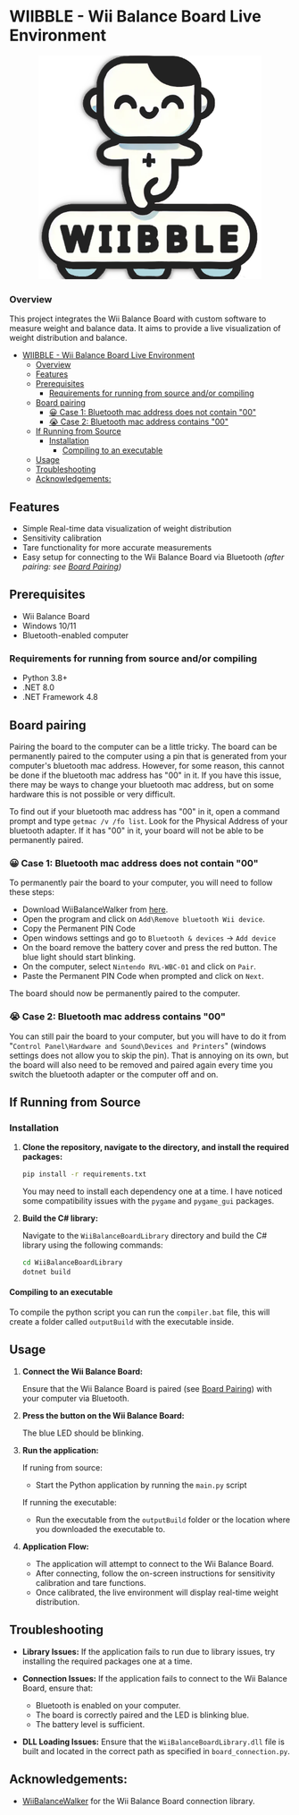 # WIIBBLE - Wii Balance Board Live Environment

<div align="center">
  <img src="./images/logo.png" alt="WIIBBLE Logo" width="400">
</div>

### Overview
This project integrates the Wii Balance Board with custom software to measure weight and balance data. It aims to provide a live visualization of weight distribution and balance.

- [WIIBBLE - Wii Balance Board Live Environment](#wiibble---wii-balance-board-live-environment)
    - [Overview](#overview)
  - [Features](#features)
  - [Prerequisites](#prerequisites)
    - [Requirements for running from source and/or compiling](#requirements-for-running-from-source-andor-compiling)
  - [Board pairing](#board-pairing)
    - [😀 Case 1: Bluetooth mac address does not contain "00"](#-case-1-bluetooth-mac-address-does-not-contain-00)
    - [😭 Case 2: Bluetooth mac address contains "00"](#-case-2-bluetooth-mac-address-contains-00)
  - [If Running from Source](#if-running-from-source)
    - [Installation](#installation)
      - [Compiling to an executable](#compiling-to-an-executable)
  - [Usage](#usage)
  - [Troubleshooting](#troubleshooting)
  - [Acknowledgements:](#acknowledgements)



## Features

- Simple Real-time data visualization of weight distribution
- Sensitivity calibration 
- Tare functionality for more accurate measurements
- Easy setup for connecting to the Wii Balance Board via Bluetooth *(after pairing: see [Board Pairing](#board-pairing))*

## Prerequisites

- Wii Balance Board
- Windows 10/11
- Bluetooth-enabled computer
### Requirements for running from source and/or compiling
- Python 3.8+
- .NET 8.0
- .NET Framework 4.8

## Board pairing
Pairing the board to the computer can be a little tricky. The board can be permanently paired to the computer using a pin that is generated from your computer's bluetooth mac address. However, for some reason, this cannot be done if the bluetooth mac address has "00" in it. If you have this issue, there may be ways to change your bluetooth mac address, but on some hardware this is not possible or very difficult.

To find out if your bluetooth mac address has "00" in it, open a command prompt and type `getmac /v /fo list`. Look for the Physical Address of your bluetooth adapter. If it has "00" in it, your board will not be able to be permanently paired.

### 😀 Case 1: Bluetooth mac address does not contain "00"

To permanently pair the board to your computer, you will need to follow these steps:
  - Download WiiBalanceWalker from [here](https://github.com/lshachar/WiiBalanceWalker/releases/tag/v0.5.0). 
  - Open the program and click on `Add\Remove bluetooth Wii device`.
  - Copy the Permanent PIN Code
  - Open windows settings and go to `Bluetooth & devices` -> `Add device` 
  - On the board remove the battery cover and press the red button. The blue light should start blinking.
  - On the computer, select `Nintendo RVL-WBC-01` and click on `Pair`.
  - Paste the Permanent PIN Code when prompted and click on `Next`.

The board should now be permanently paired to the computer. 

### 😭 Case 2: Bluetooth mac address contains "00"

You can still pair the board to your computer, but you will have to do it from "`Control Panel\Hardware and Sound\Devices and Printers`" (windows settings does not allow you to skip the pin). That is annoying on its own, but the board will also need to be removed and paired again every time you switch the bluetooth adapter or the computer off and on.

## If Running from Source
### Installation

1. **Clone the repository, navigate to the directory, and install the required packages:**
   ```bash
   pip install -r requirements.txt
   ```
   You may need to install each dependency one at a time. I have noticed some compatibility issues with the `pygame` and `pygame_gui` packages.

2. **Build the C# library:**
   
      Navigate to the `WiiBalanceBoardLibrary` directory and build the C# library using the following commands:
   
      ```bash
      cd WiiBalanceBoardLibrary
      dotnet build
      ```
#### Compiling to an executable
To compile the python script you can run the `compiler.bat` file, this will create a folder called `outputBuild` with the executable inside.

## Usage

1. **Connect the Wii Balance Board:**

   Ensure that the Wii Balance Board is paired (see [Board Pairing](#board-pairing)) with your computer via Bluetooth.
2. **Press the button on the Wii Balance Board:**

   The blue LED should be blinking.

3. **Run the application:**

   If runing from source: 
   
   -  Start the Python application by running the `main.py` script

   If running the executable:

   - Run the executable from the `outputBuild` folder or the location where you downloaded the executable to.

3. **Application Flow:**

   - The application will attempt to connect to the Wii Balance Board.
   - After connecting, follow the on-screen instructions for sensitivity calibration and tare functions.
   - Once calibrated, the live environment will display real-time weight distribution.

## Troubleshooting

- **Library Issues:** If the application fails to run due to library issues, try installing the required packages one at a time.

- **Connection Issues:** If the application fails to connect to the Wii Balance Board, ensure that:
  - Bluetooth is enabled on your computer.
  - The board is correctly paired and the LED is blinking blue.
  - The battery level is sufficient.
  
- **DLL Loading Issues:** Ensure that the `WiiBalanceBoardLibrary.dll` file is built and located in the correct path as specified in `board_connection.py`.

## Acknowledgements:
- [WiiBalanceWalker](https://github.com/lshachar/WiiBalanceWalker) for the Wii Balance Board connection library.